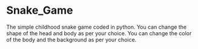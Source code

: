 # Snake_Game
The simple childhood snake game coded in python.
You can change the shape of the head and body as per your choice.
You can change the color of the body and the background as per your choice.
